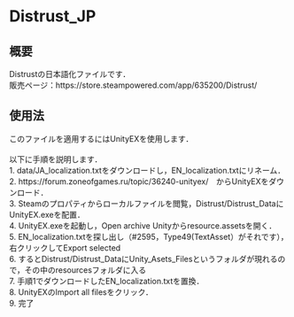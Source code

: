 # Distrust_JP

<h2>概要</h2>
Distrustの日本語化ファイルです．<br>
販売ページ：https://store.steampowered.com/app/635200/Distrust/

<h2>使用法</h2>
このファイルを適用するにはUnityEXを使用します．
<br><br>
以下に手順を説明します．<br>
1. data/JA_localization.txtをダウンロードし，EN_localization.txtにリネーム．<br>
2. https://forum.zoneofgames.ru/topic/36240-unityex/　からUnityEXをダウンロード．<br>
3. Steamのプロパティからローカルファイルを閲覧，Distrust/Distrust_DataにUnityEX.exeを配置．<br>
4. UnityEX.exeを起動し，Open archive Unityからresource.assetsを開く．<br>
5. EN_localization.txtを探し出し（#2595，Type49(TextAsset）がそれです），右クリックしてExport selected<br>
6. するとDistrust/Distrust_DataにUnity_Asets_Filesというフォルダが現れるので，その中のresourcesフォルダに入る<br>
7. 手順1でダウンロードしたEN_localization.txtを置換．<br>
8. UnityEXのImport all filesをクリック．<br>
9. 完了
